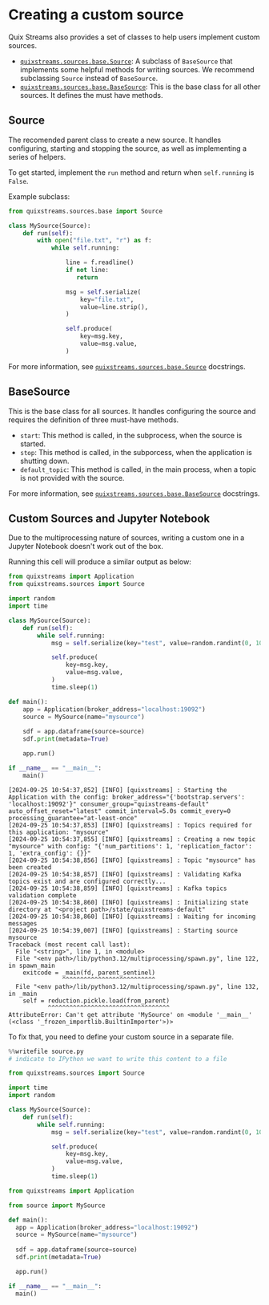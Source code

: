 # Creating a custom source

Quix Streams also provides a set of classes to help users implement custom sources.

* [`quixstreams.sources.base.Source`](../../api-reference/sources.md#sources): A subclass of `BaseSource` that implements some helpful methods for writing sources. We recommend subclassing `Source` instead of `BaseSource`.
* [`quixstreams.sources.base.BaseSource`](../../api-reference/sources.md#BaseSource): This is the base class for all other sources. It defines the must have methods.

## Source

The recomended parent class to create a new source. It handles configuring, starting and stopping the source, as well as implementing a series of helpers.

To get started, implement the `run` method and return when `self.running` is `False`.

Example subclass:

```python
from quixstreams.sources.base import Source

class MySource(Source):
    def run(self):
        with open("file.txt", "r") as f:
            while self.running:

                line = f.readline()
                if not line:
                   return

                msg = self.serialize(
                    key="file.txt",
                    value=line.strip(),
                )

                self.produce(
                    key=msg.key,
                    value=msg.value,
                )
```

For more information, see [`quixstreams.sources.base.Source`](../../api-reference/sources.md#source) docstrings.

## BaseSource

This is the base class for all sources. It handles configuring the source and requires the definition of three must-have methods.

* `start`: This method is called, in the subprocess, when the source is started.
* `stop`: This method is called, in the subporcess, when the application is shutting down.
* `default_topic`: This method is called, in the main process, when a topic is not provided with the source.

For more information, see [`quixstreams.sources.base.BaseSource`](../../api-reference/sources.md#basesource) docstrings.

## Custom Sources and Jupyter Notebook

Due to the multiprocessing nature of sources, writing a custom one in a Jupyter Notebook doesn't work out of the box.

Running this cell will produce a similar output as below:

```python
from quixstreams import Application
from quixstreams.sources import Source

import random
import time

class MySource(Source):
    def run(self):
        while self.running:
            msg = self.serialize(key="test", value=random.randint(0, 10000))

            self.produce(
                key=msg.key,
                value=msg.value,
            )
            time.sleep(1)

def main():
    app = Application(broker_address="localhost:19092")
    source = MySource(name="mysource")
  
    sdf = app.dataframe(source=source)
    sdf.print(metadata=True)

    app.run()

if __name__ == "__main__":
    main()
```

```
[2024-09-25 10:54:37,852] [INFO] [quixstreams] : Starting the Application with the config: broker_address="{'bootstrap.servers': 'localhost:19092'}" consumer_group="quixstreams-default" auto_offset_reset="latest" commit_interval=5.0s commit_every=0 processing_guarantee="at-least-once"
[2024-09-25 10:54:37,853] [INFO] [quixstreams] : Topics required for this application: "mysource"
[2024-09-25 10:54:37,855] [INFO] [quixstreams] : Creating a new topic "mysource" with config: "{'num_partitions': 1, 'replication_factor': 1, 'extra_config': {}}"
[2024-09-25 10:54:38,856] [INFO] [quixstreams] : Topic "mysource" has been created
[2024-09-25 10:54:38,857] [INFO] [quixstreams] : Validating Kafka topics exist and are configured correctly...
[2024-09-25 10:54:38,859] [INFO] [quixstreams] : Kafka topics validation complete
[2024-09-25 10:54:38,860] [INFO] [quixstreams] : Initializing state directory at "<project path>/state/quixstreams-default"
[2024-09-25 10:54:38,860] [INFO] [quixstreams] : Waiting for incoming messages
[2024-09-25 10:54:39,007] [INFO] [quixstreams] : Starting source mysource
Traceback (most recent call last):
  File "<string>", line 1, in <module>
  File "<env path>/lib/python3.12/multiprocessing/spawn.py", line 122, in spawn_main
    exitcode = _main(fd, parent_sentinel)
               ^^^^^^^^^^^^^^^^^^^^^^^^^^
  File "<env path>/lib/python3.12/multiprocessing/spawn.py", line 132, in _main
    self = reduction.pickle.load(from_parent)
           ^^^^^^^^^^^^^^^^^^^^^^^^^^^^^^^^^^
AttributeError: Can't get attribute 'MySource' on <module '__main__' (<class '_frozen_importlib.BuiltinImporter'>)>
```

To fix that, you need to define your custom source in a separate file.

```python
%%writefile source.py
# indicate to IPython we want to write this content to a file

from quixstreams.sources import Source

import time
import random

class MySource(Source):
    def run(self):
        while self.running:
            msg = self.serialize(key="test", value=random.randint(0, 10000))

            self.produce(
                key=msg.key,
                value=msg.value,
            )
            time.sleep(1)
```

```python
from quixstreams import Application

from source import MySource

def main():
  app = Application(broker_address="localhost:19092")
  source = MySource(name="mysource")
  
  sdf = app.dataframe(source=source)
  sdf.print(metadata=True)

  app.run()

if __name__ == "__main__":
  main()
```
